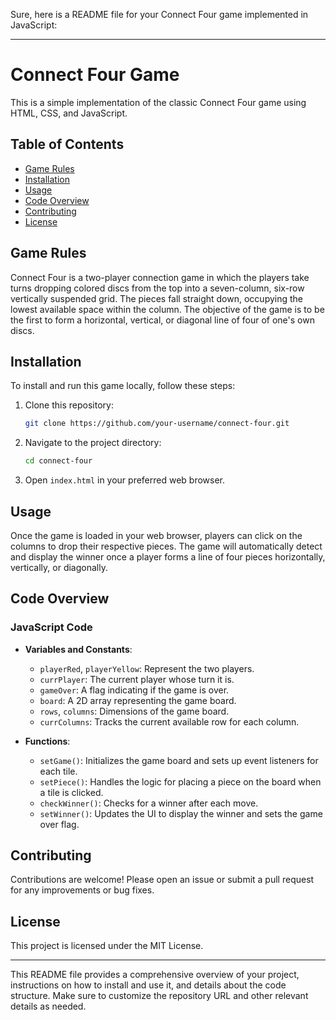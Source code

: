 Sure, here is a README file for your Connect Four game implemented in JavaScript:

---

# Connect Four Game

This is a simple implementation of the classic Connect Four game using HTML, CSS, and JavaScript.

## Table of Contents

- [Game Rules](#game-rules)
- [Installation](#installation)
- [Usage](#usage)
- [Code Overview](#code-overview)
- [Contributing](#contributing)
- [License](#license)

## Game Rules

Connect Four is a two-player connection game in which the players take turns dropping colored discs from the top into a seven-column, six-row vertically suspended grid. The pieces fall straight down, occupying the lowest available space within the column. The objective of the game is to be the first to form a horizontal, vertical, or diagonal line of four of one's own discs.

## Installation

To install and run this game locally, follow these steps:

1. Clone this repository:
    ```sh
    git clone https://github.com/your-username/connect-four.git
    ```
2. Navigate to the project directory:
    ```sh
    cd connect-four
    ```
3. Open `index.html` in your preferred web browser.

## Usage

Once the game is loaded in your web browser, players can click on the columns to drop their respective pieces. The game will automatically detect and display the winner once a player forms a line of four pieces horizontally, vertically, or diagonally.

## Code Overview

### JavaScript Code

- **Variables and Constants**:
  - `playerRed`, `playerYellow`: Represent the two players.
  - `currPlayer`: The current player whose turn it is.
  - `gameOver`: A flag indicating if the game is over.
  - `board`: A 2D array representing the game board.
  - `rows`, `columns`: Dimensions of the game board.
  - `currColumns`: Tracks the current available row for each column.

- **Functions**:
  - `setGame()`: Initializes the game board and sets up event listeners for each tile.
  - `setPiece()`: Handles the logic for placing a piece on the board when a tile is clicked.
  - `checkWinner()`: Checks for a winner after each move.
  - `setWinner()`: Updates the UI to display the winner and sets the game over flag.


## Contributing

Contributions are welcome! Please open an issue or submit a pull request for any improvements or bug fixes.

## License

This project is licensed under the MIT License.

---

This README file provides a comprehensive overview of your project, instructions on how to install and use it, and details about the code structure. Make sure to customize the repository URL and other relevant details as needed.